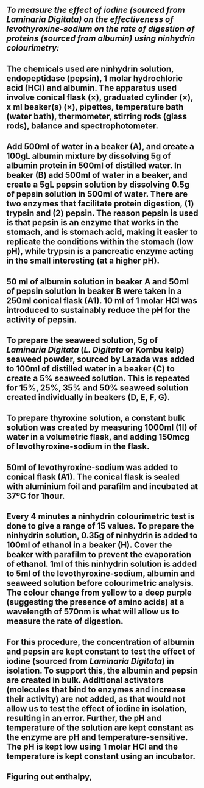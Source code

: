 ## ***To measure the effect of iodine (sourced from Laminaria Digitata) on the effectiveness of levothyroxine-sodium on the rate of digestion of proteins (sourced from albumin) using ninhydrin colourimetry:***
## The chemicals used are ninhydrin solution, endopeptidase (pepsin), 1 molar hydrochloric acid (HCl) and albumin. The apparatus used involve conical flask (×), graduated cylinder (×), x ml beaker(s) (×), pipettes, temperature bath (water bath), thermometer, stirring rods (glass rods), balance and spectrophotometer.
## Add 500ml of water in a beaker (A), and create a 100gL albumin mixture by dissolving 5g of albumin protein in 500ml of distilled water. In beaker (B) add 500ml of water in a beaker, and create a 5gL pepsin solution by dissolving 0.5g of pepsin solution in 500ml of water. There are two enzymes that facilitate protein digestion, (1) trypsin and (2) pepsin. The reason pepsin is used is that pepsin is an enzyme that works in the stomach, and is stomach acid, making it easier to replicate the conditions within the stomach (low pH), while trypsin is a pancreatic enzyme acting in the small interesting (at a higher pH).
## 50 ml of albumin solution in beaker A and 50ml of pepsin solution in beaker B were taken in a 250ml conical flask (A1). 10 ml of 1 molar HCl was introduced to sustainably reduce the pH for the activity of pepsin.
## To prepare the seaweed solution, 5g of *Laminaria Digitata* (*L. Digitata* or Kombu kelp) seaweed powder, sourced by Lazada was added to 100ml of distilled water in a beaker (C) to create a 5% seaweed solution. This is repeated for 15%, 25%, 35% and 50% seaweed solution created individually in beakers (D, E, F, G).
## To prepare thyroxine solution, a constant bulk solution was created by measuring 1000ml (1l) of water in a volumetric flask, and adding 150mcg of levothyroxine-sodium in the flask.
## 50ml of levothyroxine-sodium was added to conical flask (A1). The conical flask is sealed with aluminium foil and parafilm and incubated at 37ºC for 1hour.
## Every 4 minutes a ninhydrin colourimetric test is done to give a range of 15 values. To prepare the ninhydrin solution, 0.35g of ninhydrin is added to 100ml of ethanol in a beaker (H). Cover the beaker with parafilm to prevent the evaporation of ethanol. 1ml of this ninhydrin solution is added to 5ml of the levothyroxine-sodium, albumin and seaweed solution before colourimetric analysis. The colour change from yellow to a deep purple (suggesting the presence of amino acids) at a wavelength of 570nm is what will allow us to measure the rate of digestion.
## For this procedure, the concentration of albumin and pepsin are kept constant to test the effect of iodine (sourced from *Laminaria Digitata*) in isolation. To support this, the albumin and pepsin are created in bulk. Additional activators (molecules that bind to enzymes and increase their activity) are not added, as that would not allow us to test the effect of iodine in isolation, resulting in an error. Further, the pH and temperature of the solution are kept constant as the enzyme are pH and temperature-sensitive. The pH is kept low using 1 molar HCl and the temperature is kept constant using an incubator.
## Figuring out enthalpy,
